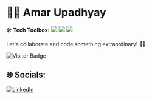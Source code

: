 #  👨‍💻 Amar Upadhyay



🛠️ **Tech Toolbox:**
<img src="https://img.shields.io/badge/Code-ReactJS-informational?style=flat&logo=react&logoColor=white&color=61DAFB"> <img src="https://img.shields.io/badge/Design-Material_UI-informational?style=flat&logo=material-ui&logoColor=white&color=0081CB"> <img src="https://img.shields.io/badge/Real_Time-Socket.IO-informational?style=flat&logo=socket-dot-io&logoColor=white&color=010101">


Let's collaborate and code something extraordinary! 🚧✨

![Visitor Badge](https://visitor-badge.laobi.icu/badge?page_id=your-github-username.your-github-username)




## 🌐 Socials:
[![LinkedIn](https://img.shields.io/badge/LinkedIn-%230077B5.svg?logo=linkedin&logoColor=white)](https://linkedin.com/in/https://www.linkedin.com/in/amar-upadhyay-b2a5b0221/) 



<!-- Proudly created with GPRM ( https://gprm.itsvg.in ) -->


<!---
amarr002/amarr002 is a ✨ special ✨ repository because its `README.md` (this file) appears on your GitHub profile.
You can click the Preview link to take a look at your changes.
--->
